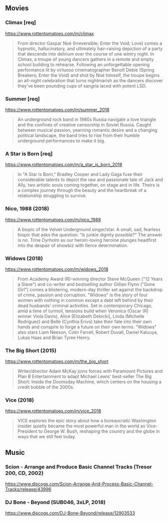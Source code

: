 ## Movies

### Climax [req]
https://www.rottentomatoes.com/m/climax

> From director Gaspar Noé (Irreversible; Enter the Void; Love) comes a hypnotic, hallucinatory, and ultimately hair-raising depiction of a party that descends into delirium over the course of one wintry night. In Climax, a troupe of young dancers gathers in a remote and empty school building to rehearse. Following an unforgettable opening performance lit by virtuoso cinematographer Benoît Debie (Spring Breakers; Enter the Void) and shot by Noé himself, the troupe begins an all-night celebration that turns nightmarish as the dancers discover they've been pounding cups of sangria laced with potent LSD.

### Summer [req]
https://www.rottentomatoes.com/m/summer_2018

> An underground rock band in 1980s Russia navigate a love triangle and the confines of creative censorship in Soviet Russia. Caught between musical passion, yearning romantic desire and a changing political landscape, the band tries to rise from their humble underground performances to make it big.

### A Star is Born [req]
https://www.rottentomatoes.com/m/a_star_is_born_2018

> In "A Star Is Born," Bradley Cooper and Lady Gaga fuse their considerable talents to depict the raw and passionate tale of Jack and Ally, two artistic souls coming together, on stage and in life. Theirs is a complex journey through the beauty and the heartbreak of a relationship struggling to survive.

### Nico, 1988 (2018)
https://www.rottentomatoes.com/m/nico_1988

> A biopic of the Velvet Underground singer/star. A small, sad, fearless biopic that asks the question: “Is junkie dignity possible?” The answer is no. Trine Dyrholm as our heroin-loving heroine plunges headfirst into the despair of showbiz with fierce determination.

### Widows (2018)
https://www.rottentomatoes.com/m/widows_2018

> From Academy Award (R)-winning director Steve McQueen ("12 Years a Slave") and co-writer and bestselling author Gillian Flynn ("Gone Girl") comes a blistering, modern-day thriller set against the backdrop of crime, passion and corruption. "Widows" is the story of four women with nothing in common except a debt left behind by their dead husbands' criminal activities. Set in contemporary Chicago, amid a time of turmoil, tensions build when Veronica (Oscar (R) winner Viola Davis), Alice (Elizabeth Debicki), Linda (Michelle Rodriguez) and Belle (Cynthia Erivo) take their fate into their own hands and conspire to forge a future on their own terms. "Widows" also stars Liam Neeson, Colin Farrell, Robert Duvall, Daniel Kaluuya, Lukas Haas and Brian Tyree Henry.

### The Big Short (2015)
https://www.rottentomatoes.com/m/the_big_short

> Writer/director Adam McKay joins forces with Paramount Pictures and Plan B Entertainment to adapt Michael Lewis' best-seller The Big Short: Inside the Doomsday Machine, which centers on the housing a credit bubble of the 2000s.

### Vice (2018)
https://www.rottentomatoes.com/m/vice_2018

> VICE explores the epic story about how a bureaucratic Washington insider quietly became the most powerful man in the world as Vice-President to George W. Bush, reshaping the country and the globe in ways that we still feel today.        
            
## Music

### Scion - Arrange and Produce Basic Channel Tracks (Tresor 200, CD, 2002)
https://www.discogs.com/Scion-Arrange-And-Process-Basic-Channel-Tracks/release/43996

### DJ Bone - Beyond (SUB046, 3xLP, 2018)
https://www.discogs.com/DJ-Bone-Beyond/release/12903533
